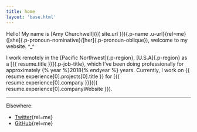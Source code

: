 ```yaml
---
title: home
layout: 'base.html'
---
```


Hello! My name is [Amy Churchwell]({{ site.url }}){.p-name .u-url}{rel=me} ([she]{.p-pronoun-nominative}/[her]{.p-pronoun-oblique}), welcome to my website. ^_^

I work remotely in the [Pacific Northwest]{.p-region}, [U.S.A]{.p-region} as a [{{ resume.title }}]{.p-job-title}, which I’ve been doing professionally for approximately {% year %}2018{% endyear %} years. Currently, I work on {{ resume.experience[0].projects[0].title }} for [{{ resume.experience[0].company }}]({{ resume.experience[0].companyWebsite }}).

---
Elsewhere:
- [Twitter](https://twitter.com/amychurchwell){rel=me}
- [GitHub](https://github.com/amychurchwell){rel=me}
